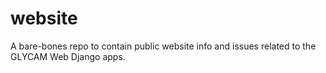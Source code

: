 # website
A bare-bones repo to contain public website info and issues related to the GLYCAM Web Django apps.  
